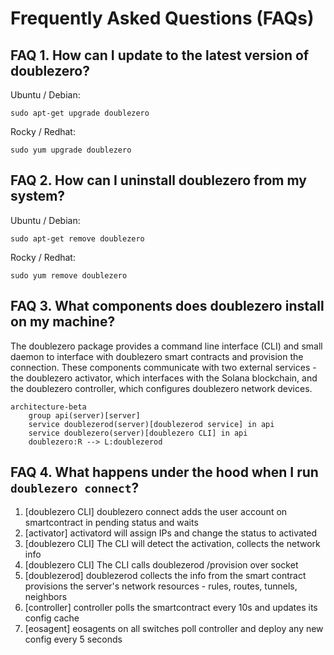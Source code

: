 # Frequently Asked Questions (FAQs) 
## FAQ 1. How can I update to the latest version of doublezero?
Ubuntu / Debian:
```
sudo apt-get upgrade doublezero
```
Rocky / Redhat:
```
sudo yum upgrade doublezero
```

## FAQ 2. How can I uninstall doublezero from my system?
Ubuntu / Debian:
```
sudo apt-get remove doublezero
```
Rocky / Redhat:
```
sudo yum remove doublezero
```

## FAQ 3. What components does doublezero install on my machine?
The doublezero package provides a command line interface (CLI) and small daemon to interface with doublezero smart contracts and provision the connection. These components communicate with two external services - the doublezero activator, which interfaces with the Solana blockchain, and the doublezero controller, which configures doublezero network devices. 

``` mermaid
architecture-beta
    group api(server)[server]
    service doublezerod(server)[doublezerod service] in api
    service doublezero(server)[doublezero CLI] in api
    doublezero:R --> L:doublezerod
```

## FAQ 4. What happens under the hood when I run `doublezero connect`? 

1. [doublezero CLI] doublezero connect adds the user account on smartcontract in pending status and waits
1. [activator] activatord will assign IPs and change the status to activated
1. [doublezero CLI] The CLI will detect the activation, collects the network info
1. [doublezero CLI] The CLI calls doublezerod /provision over socket
1. [doublezerod] doublezerod collects the info from the smart contract provisions the server's network resources - rules, routes, tunnels, neighbors
1. [controller] controller polls the smartcontract every 10s and updates its config cache
1. [eosagent] eosagents on all switches poll controller and deploy any new config every 5 seconds


